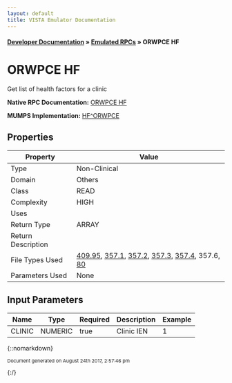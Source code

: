 ```yaml
---
layout: default
title: VISTA Emulator Documentation
---
```


#### [Developer Documentation](../index) &#187; [Emulated RPCs](TableOfContents) &#187; ORWPCE HF<br/>
# ORWPCE HF

Get list of health factors for a clinic

**Native RPC Documentation:** [ORWPCE HF](../VISTARPC/ORWPCE_HF)

**MUMPS Implementation:** [HF^ORWPCE](http://code.osehra.org/dox/Routine_ORWPCE_source.html)

## Properties

Property | Value
--- | ---
Type | Non-Clinical
Domain | Others
Class | READ
Complexity | HIGH
Uses | 
Return Type | ARRAY
Return Description | 
File Types Used | [409.95](../VDM/Print_Manager_Clinic_Setup-409_95), [357.1](../VDM/Encounter_Form_Block-357_1), [357.2](../VDM/Selection_List-357_2), [357.3](../VDM/Selection-357_3), [357.4](../VDM/Selection_Group-357_4), 357.6, [80](../VDM/Icd_Diagnosis-80)
Parameters Used | None


## Input Parameters

Name | Type | Required | Description | Example
--- | --- | --- | --- | ---
CLINIC | NUMERIC | true | Clinic IEN | 1

{::nomarkdown} <br/><p style="font-size: 11px">Document generated on August 24th 2017, 2:57:46 pm</p>{:/}